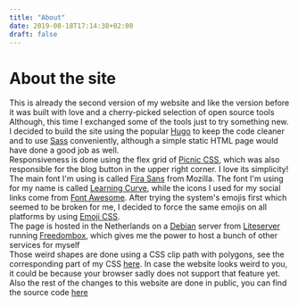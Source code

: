 ```yaml
---
title: "About"
date: 2019-08-18T17:14:38+02:00
draft: false
---
```

# About the site <i class="em-svg em-gear"></i>

This is already the second version of my website and like the version before it was built with love and a cherry-picked selection of open source tools <i class="em-svg em-raised_hands"></i>  
Although, this time I exchanged some of the tools just to try something new.  
I decided to build the site using the popular [Hugo](http://gohugo.io/) to keep the code cleaner and to use [Sass](https://sass-lang.com/) conveniently, although a simple static HTML page would have done a good job as well.  
Responsiveness is done using the flex grid of [Picnic CSS](https://picnicss.com/), which was also responsible for the blog button in the upper right corner. I love its simplicity!  
The main font I'm using is called [Fira Sans](https://mozilla.github.io/Fira/) from Mozilla. The font I'm using for my name is called [Learning Curve](https://www.fontsquirrel.com/fonts/Learning-Curve-Pro), while the icons I used for my social links come from [Font Awesome](http://fortawesome.github.io/Font-Awesome/). After trying the system's emojis first which seemed to be broken for me, I decided to force the same emojis on all platforms by using [Emoji CSS](https://emoji-css.afeld.me/).  
The page is hosted in the Netherlands on a [Debian](https://www.debian.org/) server from [Liteserver](https://liteserver.nl/) running [Freedombox](https://freedombox.org/), which gives me the power to host a bunch of other services for myself <i class="em-svg em-smiling_face_with_3_hearts"></i>  
Those weird shapes are done using a CSS clip path with polygons, see the corresponding part of my CSS [here](https://github.com/fschrofner/schro.fi/blob/9eb9d4d11ab112a7a3715f2d51e32331b7d1d268/assets/sass/main.sass#L35).
In case the website looks weird to you, it could be because your browser sadly does not support that feature yet.  
Also the rest of the changes to this website are done in public, you can find the source code [here](https://github.com/fschrofner/schro.fi)
